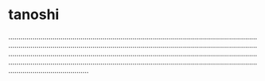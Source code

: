 # tanoshi

........................................................................................................................................................................................................................................................................................................................................................................................................................................................................................................................................................